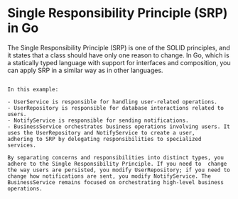 # Single Responsibility Principle (SRP) in Go

The Single Responsibility Principle (SRP) is one of the SOLID principles, and it states that a class should have only one reason to change. In Go, which is a statically typed language with support for interfaces and composition, you can apply SRP in a similar way as in other languages.

```

In this example:

- UserService is responsible for handling user-related operations.
- UserRepository is responsible for database interactions related to users.
- NotifyService is responsible for sending notifications.
- BusinessService orchestrates business operations involving users. It uses the UserRepository and NotifyService to create a user,    adhering to SRP by delegating responsibilities to specialized services.

By separating concerns and responsibilities into distinct types, you adhere to the Single Responsibility Principle. If you need to  change the way users are persisted, you modify UserRepository; if you need to change how notifications are sent, you modify NotifyService. The BusinessService remains focused on orchestrating high-level business operations.
